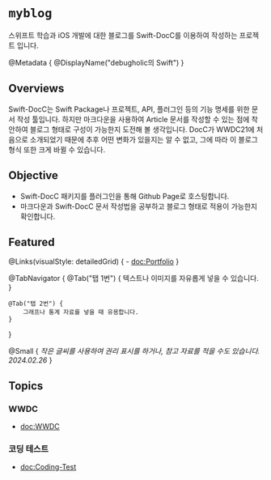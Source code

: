 # ``myblog``

스위프트 학습과 iOS 개발에 대한 블로그를 Swift-DocC를 이용하여 작성하는 프로젝트 입니다.

@Metadata {
    @DisplayName("debugholic의 Swift")
}

## Overviews

Swift-DocC는 Swift Package나 프로젝트, API, 플러그인 등의 기능 명세를 위한 문서 작성 툴입니다. 하지만 마크다운을 사용하여 Article 문서를 작성할 수 있는 점에 착안하여 블로그 형태로 구성이 가능한지 도전해 볼 생각입니다. DocC가 WWDC21에 처음으로 소개되었기 때문에 추후 어떤 변화가 있을지는 알 수 없고, 그에 따라 이 블로그 형식 또한 크게 바뀔 수 있습니다. 


## Objective

- Swift-DocC 패키지를 플러그인을 통해 Github Page로 호스팅합니다. 
- 마크다운과 Swift-DocC 문서 작성법을 공부하고 블로그 형태로 적용이 가능한지 확인합니다.

## Featured

@Links(visualStyle: detailedGrid) {
    - <doc:Portfolio>
}

@TabNavigator {
    @Tab("탭 1번") {
        텍스트나 이미지를 자유롭게 넣을 수 있습니다.
    }


    @Tab("탭 2번") {
        그래프나 통계 자료를 넣을 때 유용합니다.
    }
}

@Small {
    _작은 글씨를 사용하여 권리 표시를 하거나, 참고 자료를 적을 수도 있습니다. 2024.02.26_
}

## Topics

### WWDC
- <doc:WWDC>

### 코딩 테스트
- <doc:Coding-Test>
